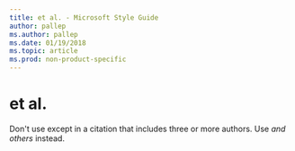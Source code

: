 ```yaml
---
title: et al. - Microsoft Style Guide
author: pallep
ms.author: pallep
ms.date: 01/19/2018
ms.topic: article
ms.prod: non-product-specific
---
```


# et al.

Don't use except in a citation that includes three or more authors. Use *and others* instead.
